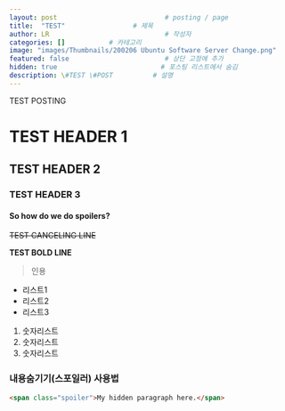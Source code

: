 ```yaml
---
layout: post                           # posting / page
title:  "TEST"                 # 제목
author: LR                             # 작성자
categories: []           # 카테고리
image: "images/Thumbnails/200206 Ubuntu Software Server Change.png"            # 대표이미지
featured: false                        # 상단 고정에 추가
hidden: true                          # 포스팅 리스트에서 숨김
description: \#TEST \#POST          # 설명
---
```


TEST POSTING

# TEST HEADER 1

## TEST HEADER 2

### TEST HEADER 3

#### So how do we do spoilers?

~~TEST CANCELING LINE~~

__TEST BOLD LINE__

> 인용

+ 리스트1
+ 리스트2
+ 리스트3

1. 숫자리스트
2. 숫자리스트
3. 숫자리스트

### 내용숨기기(스포일러) 사용법

```html
<span class="spoiler">My hidden paragraph here.</span>
```
